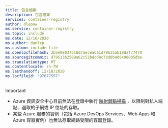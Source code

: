 ```yaml
---
title: 包含檔案
description: 包含檔案
services: container-registry
author: dlepow
ms.service: container-registry
ms.topic: include
ms.date: 12/16/2020
ms.author: danlep
ms.custom: include file
ms.openlocfilehash: 2b5e98037518d7aecea6a1d79635ab19daf77470
ms.sourcegitcommit: d79513b2589a62c52bddd9c7bd0b4d6498805dbe
ms.translationtype: MT
ms.contentlocale: zh-TW
ms.lasthandoff: 12/18/2020
ms.locfileid: "97677557"
---
```

> [!IMPORTANT]
> * Azure 資訊安全中心目前無法在登錄中執行 [映射弱點掃描](../articles/security-center/defender-for-container-registries-introduction.md?bc=%2fazure%2fcontainer-registry%2fbreadcrumb%2ftoc.json&toc=%2fazure%2fcontainer-registry%2ftoc.json) ，以限制對私人端點、選取的子網或 IP 位址的存取。 
> * 某些 Azure 服務的實例（包括 Azure DevOps Services、Web Apps 和 Azure 容器實例）也無法存取網路受限的容器登錄。
